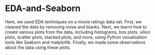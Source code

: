 # EDA-and-Seaborn
Here, we used EDA techniques on a movie ratings data set. First, we cleaned the data by removing noise and blanks. Next, we learnt how to create various plots from the data, including histograms, box plots, vilion plots, scatter plots, stacked plots, and more, using Python visualisation tools like Seaborn and matplotlib. Finally, we made some observations about the data using these plots.
